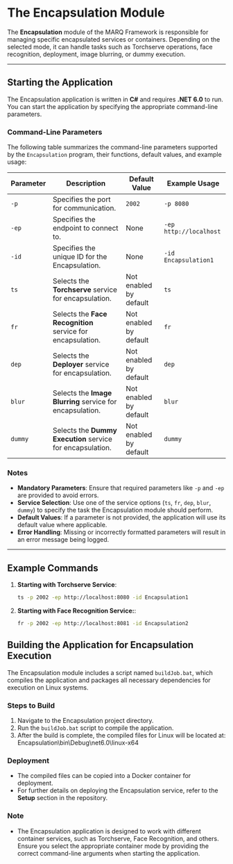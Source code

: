 # The Encapsulation Module

The **Encapsulation** module of the MARQ Framework is responsible for managing specific encapsulated services or containers. 
Depending on the selected mode, it can handle tasks such as Torchserve operations, face recognition, deployment, 
image blurring, or dummy execution.

---

## Starting the Application

The Encapsulation application is written in **C#** and requires **.NET 6.0** to run. You can start the application by specifying the appropriate command-line parameters.

### Command-Line Parameters

The following table summarizes the command-line parameters supported by the `Encapsulation` program, their functions, default values, and example usage:

| **Parameter** | **Description**                                      | **Default Value** | **Example Usage**       |
|---------------|------------------------------------------------------|-------------------|-------------------------|
| `-p`          | Specifies the port for communication.               | `2002`            | `-p 8080`              |
| `-ep`         | Specifies the endpoint to connect to.               | None              | `-ep http://localhost` |
| `-id`         | Specifies the unique ID for the Encapsulation.      | None              | `-id Encapsulation1`   |
| `ts`          | Selects the **Torchserve** service for encapsulation. | Not enabled by default | `ts`               |
| `fr`          | Selects the **Face Recognition** service for encapsulation. | Not enabled by default | `fr`               |
| `dep`         | Selects the **Deployer** service for encapsulation.  | Not enabled by default | `dep`              |
| `blur`        | Selects the **Image Blurring** service for encapsulation. | Not enabled by default | `blur`             |
| `dummy`       | Selects the **Dummy Execution** service for encapsulation. | Not enabled by default | `dummy`            |

### Notes
- **Mandatory Parameters**: Ensure that required parameters like `-p` and `-ep` are provided to avoid errors.
- **Service Selection**: Use one of the service options (`ts`, `fr`, `dep`, `blur`, `dummy`) to specify the task the Encapsulation module should perform.
- **Default Values**: If a parameter is not provided, the application will use its default value where applicable.
- **Error Handling**: Missing or incorrectly formatted parameters will result in an error message being logged.

---

## Example Commands

1. **Starting with Torchserve Service**:
   ```bash
   ts -p 2002 -ep http://localhost:8080 -id Encapsulation1

2. **Starting with Face Recognition Service:**:
   ```bash
   fr -p 2002 -ep http://localhost:8081 -id Encapsulation2

## Building the Application for Encapsulation Execution

The Encapsulation module includes a script named `buildJob.bat`, which compiles the application and packages all necessary dependencies for execution on Linux systems.

### Steps to Build
1. Navigate to the Encapsulation project directory.
2. Run the `buildJob.bat` script to compile the application.
3. After the build is complete, the compiled files for Linux will be located at: Encapsulation\bin\Debug\net6.0\linux-x64


### Deployment
- The compiled files can be copied into a Docker container for deployment.
- For further details on deploying the Encapsulation service, refer to the **Setup** section in the repository.

### Note
- The Encapsulation application is designed to work with different container services, such as Torchserve, Face Recognition, and others. Ensure you select the appropriate container mode by providing the correct command-line arguments when starting the application.


